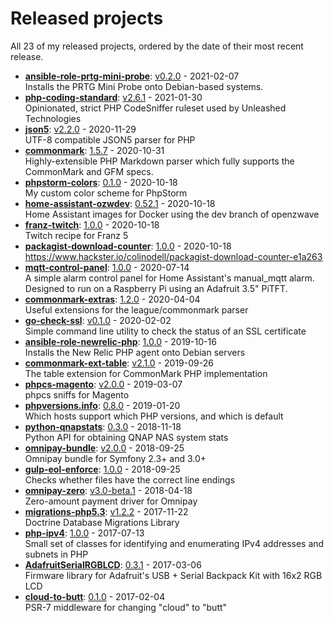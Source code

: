 # Released projects

All <!-- release_count starts -->23<!-- release_count ends --> of my released projects, ordered by the date of their most recent release.

<!-- recent_releases starts -->
* **[ansible-role-prtg-mini-probe](https://github.com/colinodell/ansible-role-prtg-mini-probe)**: [v0.2.0](https://github.com/colinodell/ansible-role-prtg-mini-probe/releases/tag/v0.2.0) - 2021-02-07
<br>Installs the PRTG Mini Probe onto Debian-based systems.
* **[php-coding-standard](https://github.com/unleashedtech/php-coding-standard)**: [v2.6.1](https://github.com/unleashedtech/php-coding-standard/releases/tag/v2.6.1) - 2021-01-30
<br>Opinionated, strict PHP CodeSniffer ruleset used by Unleashed Technologies
* **[json5](https://github.com/colinodell/json5)**: [v2.2.0](https://github.com/colinodell/json5/releases/tag/v2.2.0) - 2020-11-29
<br>UTF-8 compatible JSON5 parser for PHP
* **[commonmark](https://github.com/thephpleague/commonmark)**: [1.5.7](https://github.com/thephpleague/commonmark/releases/tag/1.5.7) - 2020-10-31
<br>Highly-extensible PHP Markdown parser which fully supports the CommonMark and GFM specs.
* **[phpstorm-colors](https://github.com/colinodell/phpstorm-colors)**: [0.1.0](https://github.com/colinodell/phpstorm-colors/releases/tag/0.1.0) - 2020-10-18
<br>My custom color scheme for PhpStorm
* **[home-assistant-ozwdev](https://github.com/colinodell/home-assistant-ozwdev)**: [0.52.1](https://github.com/colinodell/home-assistant-ozwdev/releases/tag/0.52.1) - 2020-10-18
<br>Home Assistant images for Docker using the dev branch of openzwave
* **[franz-twitch](https://github.com/colinodell/franz-twitch)**: [1.0.0](https://github.com/colinodell/franz-twitch/releases/tag/1.0.0) - 2020-10-18
<br>Twitch recipe for Franz 5
* **[packagist-download-counter](https://github.com/colinodell/packagist-download-counter)**: [1.0.0](https://github.com/colinodell/packagist-download-counter/releases/tag/1.0.0) - 2020-10-18
<br>https://www.hackster.io/colinodell/packagist-download-counter-e1a263
* **[mqtt-control-panel](https://github.com/colinodell/mqtt-control-panel)**: [1.0.0](https://github.com/colinodell/mqtt-control-panel/releases/tag/1.0.0) - 2020-07-14
<br>A simple alarm control panel for Home Assistant's manual_mqtt alarm. Designed to run on a Raspberry Pi using an Adafruit 3.5" PiTFT.
* **[commonmark-extras](https://github.com/thephpleague/commonmark-extras)**: [1.2.0](https://github.com/thephpleague/commonmark-extras/releases/tag/1.2.0) - 2020-04-04
<br>Useful extensions for the league/commonmark parser
* **[go-check-ssl](https://github.com/colinodell/go-check-ssl)**: [v0.1.0](https://github.com/colinodell/go-check-ssl/releases/tag/v0.1.0) - 2020-02-02
<br>Simple command line utility to check the status of an SSL certificate
* **[ansible-role-newrelic-php](https://github.com/unleashedtech/ansible-role-newrelic-php)**: [1.0.0](https://github.com/unleashedtech/ansible-role-newrelic-php/releases/tag/1.0.0) - 2019-10-16
<br>Installs the New Relic PHP agent onto Debian servers
* **[commonmark-ext-table](https://github.com/thephpleague/commonmark-ext-table)**: [v2.1.0](https://github.com/thephpleague/commonmark-ext-table/releases/tag/v2.1.0) - 2019-09-26
<br>The table extension for CommonMark PHP implementation
* **[phpcs-magento](https://github.com/colinodell/phpcs-magento)**: [v2.0.0](https://github.com/colinodell/phpcs-magento/releases/tag/v2.0.0) - 2019-03-07
<br>phpcs sniffs for Magento
* **[phpversions.info](https://github.com/phpversions/phpversions.info)**: [0.8.0](https://github.com/phpversions/phpversions.info/releases/tag/0.8.1) - 2019-01-20
<br>Which hosts support which PHP versions, and which is default
* **[python-qnapstats](https://github.com/colinodell/python-qnapstats)**: [0.3.0](https://github.com/colinodell/python-qnapstats/releases/tag/0.3.0) - 2018-11-18
<br>Python API for obtaining QNAP NAS system stats
* **[omnipay-bundle](https://github.com/colinodell/omnipay-bundle)**: [v2.0.0](https://github.com/colinodell/omnipay-bundle/releases/tag/v2.0.0) - 2018-09-25
<br>Omnipay bundle for Symfony 2.3+ and 3.0+
* **[gulp-eol-enforce](https://github.com/colinodell/gulp-eol-enforce)**: [1.0.0](https://github.com/colinodell/gulp-eol-enforce/releases/tag/1.0.0) - 2018-09-25
<br>Checks whether files have the correct line endings
* **[omnipay-zero](https://github.com/colinodell/omnipay-zero)**: [v3.0-beta.1](https://github.com/colinodell/omnipay-zero/releases/tag/v3.0-beta.1) - 2018-04-18
<br>Zero-amount payment driver for Omnipay
* **[migrations-php5.3](https://github.com/colinodell/migrations-php5.3)**: [v1.2.2](https://github.com/colinodell/migrations-php5.3/releases/tag/v1.2.2) - 2017-11-22
<br>Doctrine Database Migrations Library
* **[php-ipv4](https://github.com/colinodell/php-ipv4)**: [1.0.0](https://github.com/colinodell/php-ipv4/releases/tag/1.0.0) - 2017-07-13
<br>Small set of classes for identifying and enumerating IPv4 addresses and subnets in PHP
* **[AdafruitSerialRGBLCD](https://github.com/colinodell/AdafruitSerialRGBLCD)**: [0.3.1](https://github.com/colinodell/AdafruitSerialRGBLCD/releases/tag/0.3.1) - 2017-03-06
<br>Firmware library for Adafruit's USB + Serial Backpack Kit with 16x2 RGB LCD
* **[cloud-to-butt](https://github.com/colinodell/cloud-to-butt)**: [0.1.0](https://github.com/colinodell/cloud-to-butt/releases/tag/0.1.0) - 2017-02-04
<br>PSR-7 middleware for changing "cloud" to "butt"
<!-- recent_releases ends -->
